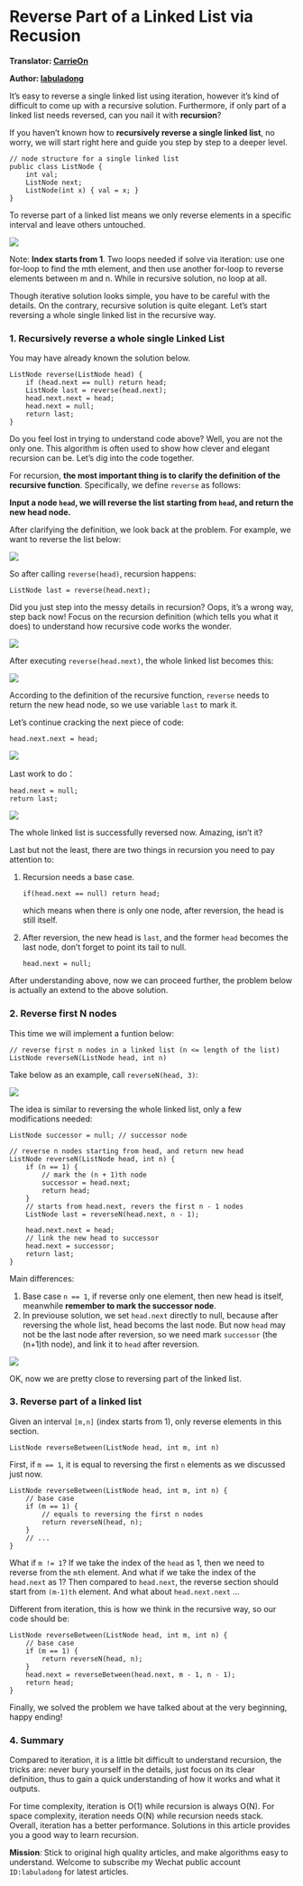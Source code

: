 Reverse Part of a Linked List via Recusion
==========================================

**Translator: [CarrieOn](https://github.com/CarrieOn)**

**Author: [labuladong](https://github.com/labuladong)**

It’s easy to reverse a single linked list using iteration, however it’s kind of difficult to come up with a recursive solution. Furthermore, if only part of a linked list needs reversed, can you nail it with **recursion**?

If you haven’t known how to **recursively reverse a single linked list**, no worry, we will start right here and guide you step by step to a deeper level.

    // node structure for a single linked list 
    public class ListNode {
        int val;
        ListNode next;
        ListNode(int x) { val = x; }
    }

To reverse part of a linked list means we only reverse elements in a specific interval and leave others untouched.

![](../pictures/reverse_linked_list/title.png)

Note: **Index starts from 1**. Two loops needed if solve via iteration: use one for-loop to find the mth element, and then use another for-loop to reverse elements between m and n. While in recursive solution, no loop at all.

Though iterative solution looks simple, you have to be careful with the details. On the contrary, recursive solution is quite elegant. Let’s start reversing a whole single linked list in the recursive way.

### 1. Recursively reverse a whole single Linked List

You may have already known the solution below.

    ListNode reverse(ListNode head) {
        if (head.next == null) return head;
        ListNode last = reverse(head.next);
        head.next.next = head;
        head.next = null;
        return last;
    }

Do you feel lost in trying to understand code above? Well, you are not the only one. This algorithm is often used to show how clever and elegant recursion can be. Let’s dig into the code together.

For recursion, **the most important thing is to clarify the definition of the recursive function**. Specifically, we define `reverse` as follows:

**Input a node `head`, we will reverse the list starting from `head`, and return the new head node.**

After clarifying the definition, we look back at the problem. For example, we want to reverse the list below:

![](../pictures/reverse_linked_list/1.jpg)

So after calling `reverse(head)`, recursion happens:

    ListNode last = reverse(head.next);

Did you just step into the messy details in recursion? Oops, it’s a wrong way, step back now! Focus on the recursion definition (which tells you what it does) to understand how recursive code works the wonder.

![](../pictures/reverse_linked_list/2.jpg)

After executing `reverse(head.next)`, the whole linked list becomes this:

![](../pictures/reverse_linked_list/3.jpg)

According to the definition of the recursive function, `reverse` needs to return the new head node, so we use variable `last` to mark it.

Let’s continue cracking the next piece of code:

    head.next.next = head;

![](../pictures/reverse_linked_list/4.jpg)

Last work to do：

    head.next = null;
    return last;

![](../pictures/reverse_linked_list/5.jpg)

The whole linked list is successfully reversed now. Amazing, isn’t it?

Last but not the least, there are two things in recursion you need to pay attention to:

1.  Recursion needs a base case.

        if(head.next == null) return head;

    which means when there is only one node, after reversion, the head is still itself.

2.  After reversion, the new head is `last`, and the former `head` becomes the last node, don’t forget to point its tail to null.

        head.next = null;

After understanding above, now we can proceed further, the problem below is actually an extend to the above solution.

### 2. Reverse first N nodes

This time we will implement a funtion below:

    // reverse first n nodes in a linked list (n <= length of the list)
    ListNode reverseN(ListNode head, int n)

Take below as an example, call `reverseN(head, 3)`:

![](../pictures/reverse_linked_list/6.jpg)

The idea is similar to reversing the whole linked list, only a few modifications needed:

    ListNode successor = null; // successor node

    // reverse n nodes starting from head, and return new head
    ListNode reverseN(ListNode head, int n) {
        if (n == 1) { 
            // mark the (n + 1)th node
            successor = head.next;
            return head;
        }
        // starts from head.next, revers the first n - 1 nodes
        ListNode last = reverseN(head.next, n - 1);

        head.next.next = head;
        // link the new head to successor
        head.next = successor;
        return last;
    }    

Main differences:

1.  Base case `n == 1`, if reverse only one element, then new head is itself, meanwhile **remember to mark the successor node**.
2.  In previouse solution, we set `head.next` directly to null, because after reversing the whole list, head becoms the last node. But now `head` may not be the last node after reversion, so we need mark `successor` (the (n+1)th node), and link it to `head` after reversion.

![](../pictures/reverse_linked_list/7.jpg)

OK, now we are pretty close to reversing part of the linked list.

### 3. Reverse part of a linked list

Given an interval `[m,n]` (index starts from 1), only reverse elements in this section.

    ListNode reverseBetween(ListNode head, int m, int n)

First, if `m == 1`, it is equal to reversing the first `n` elements as we discussed just now.

    ListNode reverseBetween(ListNode head, int m, int n) {
        // base case
        if (m == 1) {
            // equals to reversing the first n nodes
            return reverseN(head, n);
        }
        // ...
    }

What if `m != 1`? If we take the index of the `head` as 1, then we need to reverse from the `mth` element. And what if we take the index of the `head.next` as 1? Then compared to `head.next`, the reverse section should start from `(m-1)th` element. And what about `head.next.next` …

Different from iteration, this is how we think in the recursive way, so our code should be:

    ListNode reverseBetween(ListNode head, int m, int n) {
        // base case
        if (m == 1) {
            return reverseN(head, n);
        }
        head.next = reverseBetween(head.next, m - 1, n - 1);
        return head;
    }

Finally, we solved the problem we have talked about at the very beginning, happy ending!

### 4. Summary

Compared to iteration, it is a little bit difficult to understand recursion, the tricks are: never bury yourself in the details, just focus on its clear definition, thus to gain a quick understanding of how it works and what it outputs.

For time complexity, iteration is O(1) while recursion is always O(N). For space complexity, iteration needs O(N) while recursion needs stack. Overall, iteration has a better performance. Solutions in this article provides you a good way to learn recursion.

**Mission**: Stick to original high quality articles, and make algorithms easy to understand. Welcome to subscribe my Wechat public account `ID:labuladong` for latest articles.
